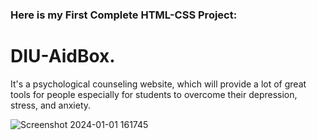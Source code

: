 
### Here is my First Complete HTML-CSS Project:
#                                                                DIU-AidBox.

It's a psychological counseling website, which will provide a lot of great tools for people especially for students to overcome their depression, stress, and anxiety.

![Screenshot 2024-01-01 161745](https://github.com/rinviriti/Psychological-Project/assets/155306221/f9f2887a-1626-4b42-94a4-a55394622006)

